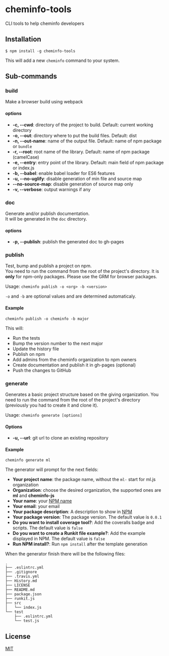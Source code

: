 # cheminfo-tools

CLI tools to help cheminfo developers

## Installation

`$ npm install -g cheminfo-tools`

This will add a new `cheminfo` command to your system.

## Sub-commands

### build

Make a browser build using webpack

#### options

* **-c, --cwd**: directory of the project to build. Default: current working directory
* **-o, --out**: directory where to put the build files. Default: dist
* **-n, --out-name**: name of the output file. Default: name of npm package or `bundle`
* **-r, --root**: root name of the library. Default: name of npm package (camelCase)
* **-e, --entry**: entry point of the library. Default: main field of npm package or index.js
* **-b, --babel**: enable babel loader for ES6 features
* **-u, --no-uglify**: disable generation of min file and source map
* **--no-source-map**: disable generation of source map only
* **-v, --verbose**: output warnings if any

### doc

Generate and/or publish documentation.  
It will be generated in the `doc` directory.

#### options

* **-p, --publish**: publish the generated doc to gh-pages

### publish

Test, bump and publish a project on npm.  
You need to run the command from the root of the project's directory. It is __only__ for npm-only packages. Please use the GRM for browser packages.

Usage: `cheminfo publish -o <org> -b <version>`

`-o` and `-b` are optional values and are determined automaticaly.

#### Example

`cheminfo publish -o cheminfo -b major`

This will:
* Run the tests
* Bump the version number to the next major
* Update the history file
* Publish on npm
* Add admins from the cheminfo organization to npm owners
* Create documentation and publish it in gh-pages (optional)
* Push the changes to GitHub

### generate

Generates a basic project structure based on the giving organization. You need to run the command from the root of the project's directory (previously you had to create it and clone it).

Usage: `cheminfo generate [options]`

#### Options

* **-u, --url**: git url to clone an existing repository

#### Example

`cheminfo generate ml`

The generator will prompt for the next fields:

  * __Your project name__: the package name, without the `ml-` start for ml.js organization
  * __Organization__: choose the desired organization, the supported ones are __ml__ and __cheminfo-js__
  * __Your name__: your [NPM name](https://docs.npmjs.com/files/package.json#people-fields-author-contributors)
  * __Your email__: your email
  * __Your package description__: A description to show in [NPM](https://docs.npmjs.com/files/package.json#description-1)
  * __Your package version__: The package version. The default value is `0.0.1`
  * __Do you want to install coverage tool?__: Add the coveralls badge and scripts. The default value is `false`
  * __Do you want to create a Runkit file example?__: Add the example displayed in NPM. The default value is `false`
  * __Run NPM install?__: Run `npm install` after the template generation

When the generator finish there will be the following files:

```
.
├── .eslintrc.yml
├── .gitignore
├── .travis.yml
├── History.md
├── LICENSE
├── README.md
├── package.json
├── runkit.js
├── src
│   └── index.js
└── test
    ├── .eslintrc.yml
    └── test.js
```

## License

  [MIT](./LICENSE)
